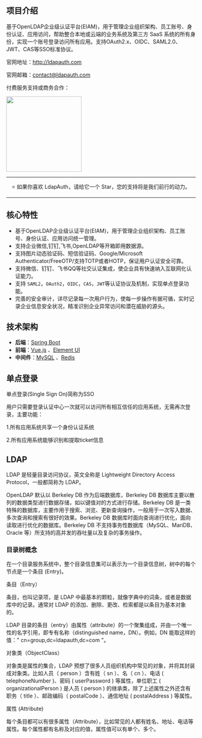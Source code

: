## 项目介绍

基于OpenLDAP企业级认证平台(EIAM)，用于管理企业组织架构、员工账号、身份认证、应用访问，帮助整合本地或云端的业务系统及第三方 SaaS 系统的所有身份，实现一个账号登录访问所有应用。支持OAuth2.x、OIDC、SAML2.0、JWT、CAS等SSO标准协议。

官网地址：http://ldapauth.com

官网邮箱：contact@ldapauth.com

付费服务支持或商务合作：


<img src="weixin.jpg" width="200px" />

--------------------------

<div align="center">⭐️ 如果你喜欢 LdapAuth，请给它一个 Star，您的支持将是我们前行的动力。</div>

--------------------------

## 核心特性

+ 基于OpenLDAP企业级认证平台(EIAM)，用于管理企业组织架构、员工账号、身份认证、应用访问统一管理。
+ 支持企业微信,钉钉,飞书,OpenLDAP等开箱即用数据源。
+ 支持图片动态验证码、短信验证码、Google/Microsoft Authenticator/FreeOTP/支持TOTP或者HOTP，保证用户认证安全可靠。
+ 支持微信、钉钉、飞书QQ等社交认证集成，使企业具有快速纳入互联网化认证能力。
+ 支持 `SAML2`，`OAuth2`，`OIDC`，`CAS`，`JWT`等认证协议及机制，实现单点登录功能。
+ 完善的安全审计，详尽记录每一次用户行为，使每一步操作有据可循，实时记录企业信息安全状况，精准识别企业异常访问和潜在威胁的源头。

## 技术架构

- **后端**：[Spring Boot](https://spring.io/projects/spring-boot/)
- **前端**：[Vue.js](https://cn.vuejs.org/) 、[Element UI](https://element-plus.org/zh-CN/guide/design.html)
- **中间件**：[MySQL](https://www.mysql.com/) 、[Redis](https://redis.io/)

## 单点登录
单点登录(Single Sign On)简称为SSO

用户只需要登录认证中心一次就可以访问所有相互信任的应用系统，无需再次登录，主要功能：

1.所有应用系统共享一个身份认证系统

2.所有应用系统能够识别和提取ticket信息


## LDAP
LDAP 是轻量目录访问协议，英文全称是 Lightweight Directory Access Protocol，一般都简称为 LDAP。

OpenLDAP 默认以 Berkeley DB 作为后端数据库，Berkeley DB 数据库主要以散列的数据类型进行数据存储，如以键值对的方式进行存储。Berkeley DB 是一类特殊的数据库，主要作用于搜索、浏览、更新查询操作，一般用于一次写入数据、多次查询和搜索有很好的效果。Berkeley DB 数据库时面向查询进行优化，面向读取进行优化的数据库。Berkeley DB 不支持事务性数据库（MySQL、MariDB、Oracle 等）所支持的高并发的吞吐量以及复杂的事务操作。

### 目录树概念

在一个目录服务系统中，整个目录信息集可以表示为一个目录信息树，树中的每个节点是一个条目 (Entry)。

条目（Entry）

条目，也叫记录项，是 LDAP 中最基本的颗粒，就像字典中的词条，或者是数据库中的记录。通常对 LDAP 的添加、删除、更改、检索都是以条目为基本对象的。

LDAP 目录的条目（entry）由属性（attribute）的一个聚集组成，并由一个唯一性的名字引用，即专有名称（distinguished name，DN）。例如，DN 能取这样的值：" cn=group,dc=ldapauth,dc=com "。

对象类（ObjectClass）

对象类是属性的集合，LDAP 预想了很多人员组织机构中常见的对象，并将其封装成对象类。比如人员（ person ）含有姓（ sn ）、名（ cn ）、电话 ( telephoneNumber )、密码 ( userPassword ) 等属性，单位职工 ( organizationalPerson ) 是人员 ( person ) 的继承类，除了上述属性之外还含有职务（ title ）、邮政编码（ postalCode ）、通信地址 ( postalAddress ) 等属性。

属性 (Attribute)

每个条目都可以有很多属性（Attribute），比如常见的人都有姓名、地址、电话等属性。每个属性都有名称及对应的值，属性值可以有单个、多个。



